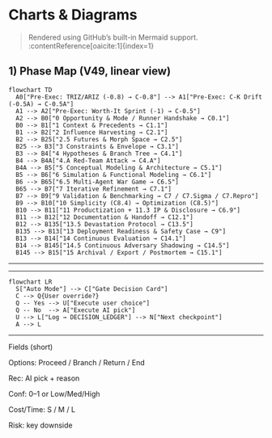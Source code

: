 # Charts & Diagrams

> Rendered using GitHub’s built-in Mermaid support. :contentReference[oaicite:1]{index=1}

## 1) Phase Map (V49, linear view)

```mermaid
flowchart TD
  A0["Pre-Exec: TRIZ/ARIZ (-0.8) → C-0.8"] --> A1["Pre-Exec: C-K Drift (-0.5A) → C-0.5A"]
  A1 --> A2["Pre-Exec: Worth-It Sprint (-1) → C-0.5"]
  A2 --> B0["0 Opportunity & Mode / Runner Handshake → C0.1"]
  B0 --> B1["1 Context & Precedents → C1.1"]
  B1 --> B2["2 Influence Harvesting → C2.1"]
  B2 --> B25["2.5 Futures & Morph Space → C2.5"]
  B25 --> B3["3 Constraints & Envelope → C3.1"]
  B3 --> B4["4 Hypotheses & Branch Tree → C4.1"]
  B4 --> B4A["4.A Red-Team Attack → C4.A"]
  B4A --> B5["5 Conceptual Modeling & Architecture → C5.1"]
  B5 --> B6["6 Simulation & Functional Modeling → C6.1"]
  B6 --> B65["6.5 Multi-Agent War Game → C6.5"]
  B65 --> B7["7 Iterative Refinement → C7.1"]
  B7 --> B9["9 Validation & Benchmarking → C7 / C7.Sigma / C7.Repro"]
  B9 --> B10["10 Simplicity (C8.4) → Optimization (C8.5)"]
  B10 --> B11["11 Productization + 11.3 IP & Disclosure → C6.9"]
  B11 --> B12["12 Documentation & Handoff → C12.1"]
  B12 --> B135["13.5 Devastation Protocol → C13.5"]
  B135 --> B13["13 Deployment Readiness & Safety Case → C9"]
  B13 --> B14["14 Continuous Evaluation → C14.1"]
  B14 --> B145["14.5 Continuous Adversary Shadowing → C14.5"]
  B145 --> B15["15 Archival / Export / Postmortem → C15.1"]
```
---
---

```mermaid
flowchart LR
  S["Auto Mode"] --> C["Gate Decision Card"]
  C --> Q{User override?}
  Q -- Yes --> U["Execute user choice"]
  Q -- No  --> A["Execute AI pick"]
  U --> L["Log → DECISION_LEDGER"] --> N["Next checkpoint"]
  A --> L
```

---

Fields (short)

Options: Proceed / Branch / Return / End

Rec: AI pick + reason

Conf: 0–1 or Low/Med/High

Cost/Time: S / M / L

Risk: key downside
